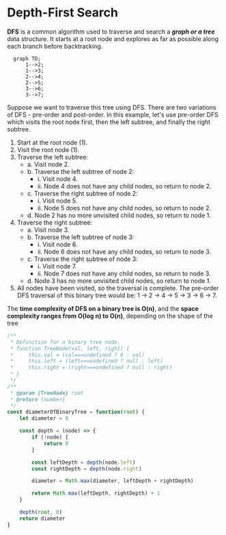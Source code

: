 # Depth-First Search

**DFS** is a common algorithm used to traverse and search a _**graph or a tree**_ data structure.
It starts at a root node and explores as far as possible along each branch before backtracking.
```mermaid
  graph TD;
      1-->2;
      1-->3;
      2-->4;
      2-->5;
      3-->6;
      3-->7;
```

Suppose we want to traverse this tree using DFS.
There are two variations of DFS - pre-order and post-order.
In this example, let's use pre-order DFS which visits the root node first,
then the left subtree, and finally the right subtree.
1. Start at the root node (1).
2. Visit the root node (1).
3. Traverse the left subtree:
   - a. Visit node 2.
   - b. Traverse the left subtree of node 2:
       - i. Visit node 4.
       - ii. Node 4 does not have any child nodes, so return to node 2.
   - c. Traverse the right subtree of node 2:
       - i. Visit node 5.
       - ii. Node 5 does not have any child nodes, so return to node 2.
   - d. Node 2 has no more unvisited child nodes, so return to node 1.
4. Traverse the right subtree:
   - a. Visit node 3.
   - b. Traverse the left subtree of node 3:
       - i. Visit node 6.
       - ii. Node 6 does not have any child nodes, so return to node 3.
   - c. Traverse the right subtree of node 3:
       - i. Visit node 7.
       - ii. Node 7 does not have any child nodes, so return to node 3.
   - d. Node 3 has no more unvisited child nodes, so return to node 1.
5. All nodes have been visited, so the traversal is complete.
The pre-order DFS traversal of this binary tree would be: 1 -> 2 -> 4 -> 5 -> 3 -> 6 -> 7.

The **time complexity of DFS on a binary tree is O(n)**, and the **space complexity ranges from O(log n) to O(n)**, depending on the shape of the tree

```javascript
/**
 * Definition for a binary tree node.
 * function TreeNode(val, left, right) {
 *     this.val = (val===undefined ? 0 : val)
 *     this.left = (left===undefined ? null : left)
 *     this.right = (right===undefined ? null : right)
 * }
 */
/**
 * @param {TreeNode} root
 * @return {number}
 */
const diameterOfBinaryTree = function(root) {
    let diameter = 0

    const depth = (node) => {
        if (!node) {
            return 0
        }

        const leftDepth = depth(node.left)
        const rightDepth = depth(node.right)

        diameter = Math.max(diameter, leftDepth + rightDepth)

        return Math.max(leftDepth, rightDepth) + 1
    }

    depth(root, 0)
    return diameter
}
```
